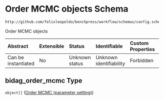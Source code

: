 # Order MCMC objects Schema

```txt
http://github.com/felixleopoldo/benchpress/workflow/schemas/config.schema.json#/properties/resources/properties/structure_learning_algorithms/properties/bidag_order_mcmc
```

Order MCMC objects

| Abstract            | Extensible | Status         | Identifiable            | Custom Properties | Additional Properties | Access Restrictions | Defined In                                                       |
| :------------------ | :--------- | :------------- | :---------------------- | :---------------- | :-------------------- | :------------------ | :--------------------------------------------------------------- |
| Can be instantiated | No         | Unknown status | Unknown identifiability | Forbidden         | Allowed               | none                | [config.schema.json*](config.schema.json "open original schema") |

## bidag_order_mcmc Type

`object[]` ([Order MCMC (parameter setting)](config-definitions-order-mcmc-parameter-setting.md))
